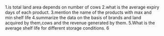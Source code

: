 1.is total land area depends on number of cows
2.what is the average expiry days of each product. 
3.mention the name of the products with max and min shelf life
4.summarize the data on the basis of brands and land acquired by them,cows and the revenue generated by them.
5.What is the average shelf life for different storage conditions.
6
